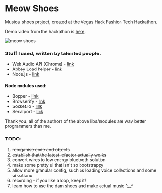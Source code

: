 # Meow Shoes

Musical shoes project, created at the Vegas Hack Fashion Tech Hackathon. 

Demo video from the hackathon is [here](http://www.youtube.com/watch?v=1g3M6PILqqQ "Meow Shoes Demo on Youtube").

![meow shoes](http://f.cl.ly/items/221Z3I0K382h2z183K0S/meowshoes.jpg "Meow Shoes")

### Stuff I used, written by talented people:
+ Web Audio API (Chrome) - [link](http://chimera.labs.oreilly.com/books/1234000001552/ch01.html "O'Reilly Guide to Audio API")
+ Abbey Load helper - [link](http://stuartmemo.com/abbey-load/ "Abbey Load website")
+ Node.js - [link](http://nodejs.org "Node JS website")

#### Node nodules used:
+ Bopper - [link](https://npmjs.org/package/bopper)
+ Browserify - [link](https://npmjs.org/package/browserify)
+ Socket.io - [link](https://npmjs.org/package/socket.io)
+ Serialport - [link](https://npmjs.org/package/serialport)

Thank you, all of the authors of the above libs/modules are way better programmers than me.

### TODO:
1.  ~~reorganise code and objects~~
2.  ~~establish that the latest refactor actually works~~
3.  convert wires to low energy bluetooth solution
4.  make some pretty ui that isn't so bootstrappy
5.  allow more granular config, such as loading voice collections and some ui options
6.  recording - if you like a loop, keep it!
7.  learn how to use the darn shoes and make actual music ^__^